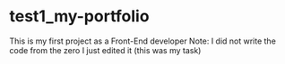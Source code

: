 # test1_my-portfolio
This is my first project as a Front-End developer 
Note: I did not write the code from the zero I just edited it (this was my task)
